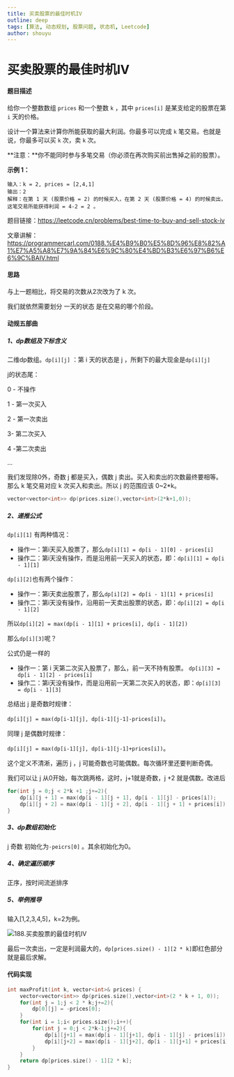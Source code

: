 ```yaml
---
title: 买卖股票的最佳时机IV
outline: deep
tags: [算法, 动态规划, 股票问题, 状态机, Leetcode]
author: shouyu
---
```


# 买卖股票的最佳时机IV

#### 题目描述

给你一个整数数组 `prices` 和一个整数 `k` ，其中 `prices[i]` 是某支给定的股票在第 `i` 天的价格。

设计一个算法来计算你所能获取的最大利润。你最多可以完成 `k` 笔交易。也就是说，你最多可以买 `k` 次，卖 `k` 次。

**注意：**你不能同时参与多笔交易（你必须在再次购买前出售掉之前的股票）。

**示例 1：**

```
输入：k = 2, prices = [2,4,1]
输出：2
解释：在第 1 天 (股票价格 = 2) 的时候买入，在第 2 天 (股票价格 = 4) 的时候卖出，这笔交易所能获得利润 = 4-2 = 2 。
```

题目链接：https://leetcode.cn/problems/best-time-to-buy-and-sell-stock-iv

文章讲解：https://programmercarl.com/0188.%E4%B9%B0%E5%8D%96%E8%82%A1%E7%A5%A8%E7%9A%84%E6%9C%80%E4%BD%B3%E6%97%B6%E6%9C%BAIV.html

#### 思路

与上一题相比，将交易的次数从2次改为了 k 次。

我们就依然需要划分 一天的状态 是在交易的哪个阶段。

#### 动规五部曲

##### 1、dp数组及下标含义

二维dp数组。`dp[i][j]` ：第 i 天的状态是 j ，所剩下的最大现金是`dp[i][j]`

j的状态尾：

0 - 不操作

1 - 第一次买入

2 - 第一次卖出

3- 第二次买入

4 -第二次卖出

...

我们发现除0外，奇数 j 都是买入，偶数 j 卖出。买入和卖出的次数最终要相等。那么 k 笔交易对应 k 次买入和卖出。所以 j 的范围应该 0~2*k。

```C++
vector<vector<int>> dp(prices.size(),vector<int>(2*k+1,0)); 
```

##### 2、递推公式

`dp[i][1]` 有两种情况：

- 操作一：第i天买入股票了，那么`dp[i][1] = dp[i - 1][0] - prices[i]`
- 操作二：第i天没有操作，而是沿用前一天买入的状态，即：`dp[i][1] = dp[i - 1][1]`

`dp[i][2]`也有两个操作：

- 操作一：第i天卖出股票了，那么`dp[i][2] = dp[i - 1][1] + prices[i]`
- 操作二：第i天没有操作，沿用前一天卖出股票的状态，即：`dp[i][2] = dp[i - 1][2]`

所以`dp[i][2] = max(dp[i - 1][1] + prices[i], dp[i - 1][2])`

那么`dp[i][3]`呢？

公式仍是一样的

- 操作一：第 i 天第二次买入股票了，那么，前一天不持有股票。 `dp[i][3] = dp[i - 1][2] - prices[i]`
- 操作二：第i天没有操作，而是沿用前一天第二次买入的状态，即：`dp[i][3] = dp[i - 1][3]`

总结出 j 是奇数时规律：

`dp[i][j] = max(dp[i-1][j], dp[i-1][j-1]-prices[i])`。

同理 j 是偶数时规律：

`dp[i][j] = max(dp[i-1][j], dp[i-1][j-1]+prices[i])`。

这个定义不清淅，遍历 j ，j 可能奇数也可能偶数。每次循环里还要判断奇偶。

我们可以让 j 从0开始，每次跳两格，这时，j+1就是奇数，j +2 就是偶数。改进后

```C++
for(int j = 0;j < 2*k +1 ;j+=2){
    dp[i][j + 1] = max(dp[i - 1][j + 1], dp[i - 1][j] - prices[i]);
    dp[i][j + 2] = max(dp[i - 1][j + 2], dp[i - 1][j + 1] + prices[i]);
}
```

##### 3、dp数组初始化

j 奇数 初始化为`-peicrs[0]` 。其余初始化为0。

##### 4、确定遍历顺序

正序，按时间流逝排序

##### 5、举例推导

输入[1,2,3,4,5]，k=2为例。

![188.买卖股票的最佳时机IV](https://images-xxueyu.oss-cn-shanghai.aliyuncs.com/20201229100358221.png)

最后一次卖出，一定是利润最大的，`dp[prices.size() - 1][2 * k]`即红色部分就是最后求解。

#### 代码实现

```C++
int maxProfit(int k, vector<int>& prices) {
    vector<vector<int>> dp(prices.size(),vector<int>(2 * k + 1, 0));
    for(int j = 1;j < 2 * k;j+=2){
        dp[0][j] = -prices[0];
    }
    for(int i = 1;i< prices.size();i++){
        for(int j = 0;j < 2*k-1;j+=2){
            dp[i][j+1] = max(dp[i - 1][j+1], dp[i - 1][j] - prices[i]);
            dp[i][j+2] = max(dp[i - 1][j+2], dp[i - 1][j+1] + prices[i]);
        }
    }
    return dp[prices.size() - 1][2 * k];
}
```



